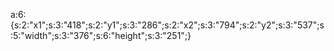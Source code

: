 a:6:{s:2:"x1";s:3:"418";s:2:"y1";s:3:"286";s:2:"x2";s:3:"794";s:2:"y2";s:3:"537";s:5:"width";s:3:"376";s:6:"height";s:3:"251";}